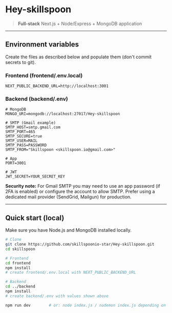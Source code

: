 # Hey-skillspoon

> **Full‑stack** Next.js + Node/Express + MongoDB application

&#x20;&#x20;

---
## Environment variables

Create the files as described below and populate them (don't commit secrets to git).

### Frontend (frontend/.env.local)

```env
NEXT_PUBLIC_BACKEND_URL=http://localhost:3001
```

### Backend (backend/.env)

```env
# MongoDB
MONGO_URI=mongodb://localhost:27017/Hey-skillspoon

# SMTP (Gmail example)
SMTP_HOST=smtp.gmail.com
SMTP_PORT=465
SMTP_SECURE=true
SMTP_USER=MAIL
SMTP_PASS=PASSWORD
SMTP_FROM="Skillspoon <skillspoon.io@gmail.com>"

# App
PORT=3001

# JWT
JWT_SECRET=YOUR_SECRET_KEY
```

**Security note:** For Gmail SMTP you may need to use an app password (if 2FA is enabled) or configure the account to allow SMTP. Prefer using a dedicated mail provider (SendGrid, Mailgun) for production.

---

## Quick start (local)

Make sure you have Node.js and MongoDB installed locally.

```bash
# Clone
git clone https://github.com/skillspoonio-star/Hey-skillspoon.git
cd skillspoon

# Frontend
cd frontend
npm install
# create frontend/.env.local with NEXT_PUBLIC_BACKEND_URL

# Backend
cd ../backend
npm install
# create backend/.env with values shown above

npm run dev        # or: node index.js / nodemon index.js depending on scripts

